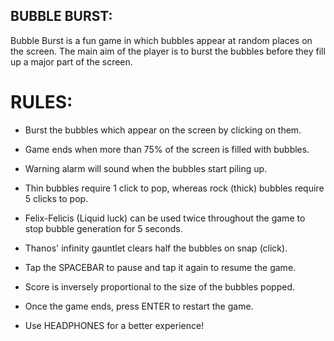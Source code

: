 ## BUBBLE BURST:
Bubble Burst is a fun game in which bubbles appear at random places on the screen. The main aim of the player is to burst the bubbles before they fill up a major part of the screen.

# RULES:
- Burst the bubbles which appear on the screen by clicking on them.

- Game ends when more than 75% of the screen is filled with bubbles.

- Warning alarm will sound when the bubbles start piling up.

- Thin bubbles require 1 click to pop, whereas rock (thick) bubbles require 5 clicks to pop.

- Felix-Felicis (Liquid luck) can be used twice throughout the game to stop bubble generation for 5 seconds.

- Thanos' infinity gauntlet clears half the bubbles on snap (click).

- Tap the SPACEBAR to pause and tap it again to resume the game.

- Score is inversely proportional to the size of the bubbles popped.

- Once the game ends, press ENTER to restart the game.

- Use HEADPHONES for a better experience!
